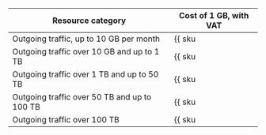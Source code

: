 | Resource category | Cost of 1 GB, with VAT |
| --- | --- |
| Outgoing traffic, up to 10 GB per month | {{ sku|RUB|storage.api.network.inet.egress|string }} |
| Outgoing traffic over 10 GB and up to 1 TB | {{ sku|RUB|storage.api.network.inet.egress|pricingRate.10|string }} |
| Outgoing traffic over 1 TB and up to 50 TB | {{ sku|RUB|storage.api.network.inet.egress|pricingRate.1024|string }} |
| Outgoing traffic over 50 TB and up to 100 TB | {{ sku|RUB|storage.api.network.inet.egress|pricingRate.51200|string }} |
| Outgoing traffic over 100 TB | {{ sku|RUB|storage.api.network.inet.egress|pricingRate.102400|string }} |